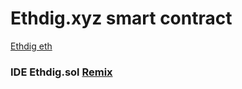 # Ethdig.xyz smart contract

[Ethdig eth](https://ethdig.xyz)


### IDE Ethdig.sol [Remix](https://remix.ethereum.org)


